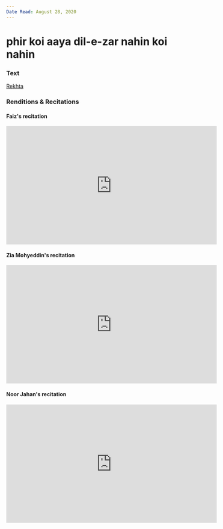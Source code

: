 ```yaml
---
Date Read: August 28, 2020
---
```


# phir koi aaya dil-e-zar nahin koi nahin

### Text
[Rekhta](https://www.rekhta.org/nazms/tanhaaii-phir-koii-aayaa-dil-e-zaar-nahiin-koii-nahiin-faiz-ahmad-faiz-nazms?lang=ur  )

### Renditions & Recitations

#### Faiz's recitation

<iframe width="560" height="315" src="https://www.youtube.com/watch?
time_continue=11&v=WHeafC0BeoU&feature=emb_logo" title="YouTube video player" frameborder="0" allow="accelerometer; autoplay; clipboard-write; encrypted-media; gyroscope; picture-in-picture" allowfullscreen></iframe>

#### Zia Mohyeddin's recitation

<iframe width="560" height="315" src="https://www.youtube.com/watch?time_continue=1&v=xn4cuvCO6Tk&feature=emb_logo" title="YouTube video player" frameborder="0" allow="accelerometer; autoplay; clipboard-write; encrypted-media; gyroscope; picture-in-picture" allowfullscreen></iframe>

#### Noor Jahan's recitation

<iframe width="560" height="315" src="https://www.youtube.com/embed/d_cG3dLJ_Bk" title="YouTube video player" frameborder="0" allow="accelerometer; autoplay; clipboard-write; encrypted-media; gyroscope; picture-in-picture" allowfullscreen></iframe>

